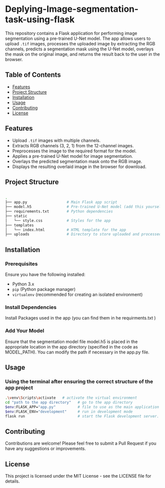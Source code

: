 # Deplying-Image-segmentation-task-using-flask

This repository contains a Flask application for performing image segmentation using a pre-trained U-Net model. The app allows users to upload `.tif` images, processes the uploaded image by extracting the RGB channels, predicts a segmentation mask using the U-Net model, overlays the mask on the original image, and returns the result back to the user in the browser.

## Table of Contents
- [Features](#features)
- [Project Structure](#project-structure)
- [Installation](#installation)
- [Usage](#usage)
- [Contributing](#contributing)
- [License](#license)

## Features

- Upload `.tif` images with multiple channels.
- Extracts RGB channels (3, 2, 1) from the 12-channel images.
- Preprocesses the image to the required format for the model.
- Applies a pre-trained U-Net model for image segmentation.
- Overlays the predicted segmentation mask onto the RGB image.
- Displays the resulting overlaid image in the browser for download.

## Project Structure
```bash

.
├── app.py                  # Main Flask app script
├── model.h5                # Pre-trained U-Net model (add this yourself)
├── requirements.txt        # Python dependencies
├── static
│   └── style.css           # Styles for the app
├── templates
│   └── index.html          # HTML template for the app
├── uploads                 # Directory to store uploaded and processed images
```

## Installation

### Prerequisites
Ensure you have the following installed:
- Python 3.x
- `pip` (Python package manager)
- `virtualenv` (recommended for creating an isolated environment)

### Install Dependencies
Install Packages used in the app (you can find them in he requirments.txt )
### Add Your Model 
Ensure that the segmentation model file model.h5 is placed in the appropriate location in the app directory (specified in the code as MODEL_PATH). You can modify the path if necessary in the app.py file.

## Usage
### Using the terminal after ensuring the correct structure of the app project
```bash
.\venv\Scripts\activate   # activate the virtual environment
cd "path to the app directory"   # go to the app directory
$env:FLASK_APP="app.py"          # file to use as the main application entry point
$env:FLASK_ENV="development"     # run in development mode 
flask run                        # start the Flask development server.
```

## Contributing
Contributions are welcome! Please feel free to submit a Pull Request if you have any suggestions or improvements.

## License
This project is licensed under the MIT License - see the LICENSE file for details.
